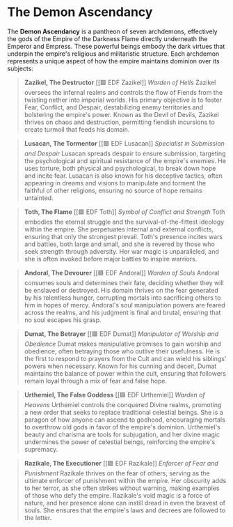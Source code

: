 # The Demon Ascendancy

The **Demon Ascendancy** is a pantheon of seven archdemons, effectively the gods of the Empire of the Darkness Flame directly underneath the Emperor and Empress. These powerful beings embody the dark virtues that underpin the empire's religious and militaristic structure. Each archdemon represents a unique aspect of how the empire maintains dominion over its subjects:

> **Zazikel, The Destructor**
> [[🟩 EDF Zazikel]]
> *Warden of Hells*
> Zazikel oversees the infernal realms and controls the flow of Fiends from the twisting nether into imperial worlds. His primary objective is to foster Fear, Conflict, and Despair, destabilizing enemy territories and bolstering the empire's power. Known as the Devil of Devils, Zazikel thrives on chaos and destruction, permitting fiendish incursions to create turmoil that feeds his domain.

> **Lusacan, The Tormentor**
> [[🟩 EDF Lusacan]]
> *Specialist in Submission and Despair*
> Lusacan spreads despair to ensure submission, targeting the psychological and spiritual resistance of the empire's enemies. He uses torture, both physical and psychological, to break down hope and incite fear. Lusacan is also known for his deceptive tactics, often appearing in dreams and visions to manipulate and torment the faithful of other religions, ensuring no source of hope remains untainted.

> **Toth, The Flame**
> [[🟩 EDF Toth]]
> *Symbol of Conflict and Strength*
> Toth embodies the eternal struggle and the survival-of-the-fittest ideology within the empire. She perpetuates internal and external conflicts, ensuring that only the strongest prevail. Toth's presence incites wars and battles, both large and small, and she is revered by those who seek strength through adversity. Her war magic is unparalleled, and she is often invoked before major battles to inspire warriors.

> **Andoral, The Devourer**
> [[🟩 EDF Andoral]]
> *Warden of Souls*
> Andoral consumes souls and determines their fate, deciding whether they will be enslaved or destroyed. His domain thrives on the fear generated by his relentless hunger, corrupting mortals into sacrificing others to him in hopes of mercy. Andoral's soul manipulation powers are feared across the realms, and his judgment is final and brutal, ensuring that no soul escapes his grasp.

> **Dumat, The Betrayer**
> [[🟩 EDF Dumat]]
> *Manipulator of Worship and Obedience*
> Dumat makes manipulative promises to gain worship and obedience, often betraying those who outlive their usefulness. He is the first to respond to prayers from the Cult and can wield his siblings' powers when necessary. Known for his cunning and deceit, Dumat maintains the balance of power within the cult, ensuring that followers remain loyal through a mix of fear and false hope.

> **Urthemiel, The False Goddess**
> [[🟩 EDF Urthemiel]]
> *Warden of Heavens*
> Urthemiel controls the conquered Divine realms, promoting a new order that seeks to replace traditional celestial beings. She is a paragon of how anyone can ascend to godhood, encouraging mortals to overthrow old gods in favor of the empire's dominion. Urthemiel's beauty and charisma are tools for subjugation, and her divine magic undermines the power of celestial beings, reinforcing the empire's supremacy.

> **Razikale, The Executioner**
> [[🟩 EDF Razikale]]
> *Enforcer of Fear and Punishment*
> Razikale thrives on the fear of others, serving as the ultimate enforcer of punishment within the empire. Her obscurity adds to her terror, as she often strikes without warning, making examples of those who defy the empire. Razikale's void magic is a force of nature, and her presence alone can instill dread in even the bravest of souls. She ensures that the empire's laws and decrees are followed to the letter.